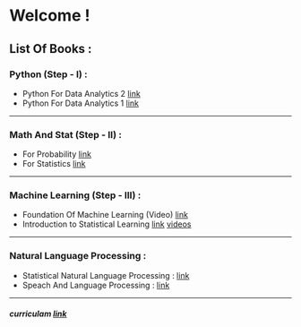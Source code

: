 # Welcome !
## List Of Books :

### Python (Step - I) :  
- Python For Data Analytics 2 [link](https://github.com/vanhien13/MachineLearningBooks/raw/master/Python%20for%20Data%20Analysis.pdf)  
- Python For Data Analytics 1 [link](http://opencarts.org/sachlaptrinh/pdf/28232.pdf)  

---

### Math And Stat (Step - II) :  
- For Probability [link](http://julio.staff.ipb.ac.id/files/2015/02/Ross_8th_ed_English.pdf)
- For Statistics [link](https://www.openintro.org/download.php?file=os3_tablet&referrer=/stat/textbook.php)

-----   
### Machine Learning (Step - III) :
- Foundation Of Machine Learning (Video) [link](https://bloomberg.github.io/foml/#home)
- Introduction to Statistical Learning [link](https://www-bcf.usc.edu/~gareth/ISL/ISLR%20Seventh%20Printing.pdf)  [videos](https://www.youtube.com/watch?v=3jQs02dbfrI&list=PL06ytJZ4Ak1rXmlvxTyAdOEfiVEzH00IK) 

 -----
### Natural Language Processing :  
 - Statistical Natural Language Processing : [link](https://drive.google.com/uc?export=download&id=1AoZP2jIYWj3mI_NsnAaxasyMdof7XhQg)
 - Speach And Language Processing : [link](https://drive.google.com/uc?export=download&id=1j02snI51qqYtq52UAbANqefP5hkomXZM)
 
-----
##### curriculam [link](http://datasciencemasters.org/)   
